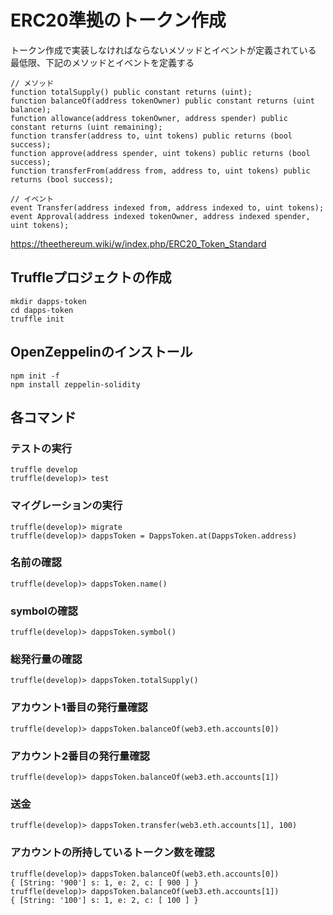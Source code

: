 # ERC20準拠のトークン作成

トークン作成で実装しなければならないメソッドとイベントが定義されている
最低限、下記のメソッドとイベントを定義する

```
// メソッド
function totalSupply() public constant returns (uint);
function balanceOf(address tokenOwner) public constant returns (uint balance);
function allowance(address tokenOwner, address spender) public constant returns (uint remaining);
function transfer(address to, uint tokens) public returns (bool success);
function approve(address spender, uint tokens) public returns (bool success);
function transferFrom(address from, address to, uint tokens) public returns (bool success);

// イベント
event Transfer(address indexed from, address indexed to, uint tokens);
event Approval(address indexed tokenOwner, address indexed spender, uint tokens);
```

https://theethereum.wiki/w/index.php/ERC20_Token_Standard

## Truffleプロジェクトの作成

```
mkdir dapps-token
cd dapps-token
truffle init
```

## OpenZeppelinのインストール

```
npm init -f
npm install zeppelin-solidity
```

## 各コマンド

### テストの実行

```
truffle develop
truffle(develop)> test
```

### マイグレーションの実行

```
truffle(develop)> migrate
truffle(develop)> dappsToken = DappsToken.at(DappsToken.address)
```

### 名前の確認

`truffle(develop)> dappsToken.name()`

### symbolの確認

`truffle(develop)> dappsToken.symbol()`

### 総発行量の確認

`truffle(develop)> dappsToken.totalSupply()`

### アカウント1番目の発行量確認

`truffle(develop)> dappsToken.balanceOf(web3.eth.accounts[0])`

### アカウント2番目の発行量確認

`truffle(develop)> dappsToken.balanceOf(web3.eth.accounts[1])`

### 送金

`truffle(develop)> dappsToken.transfer(web3.eth.accounts[1], 100)`

### アカウントの所持しているトークン数を確認

```
truffle(develop)> dappsToken.balanceOf(web3.eth.accounts[0])
{ [String: '900'] s: 1, e: 2, c: [ 900 ] }
truffle(develop)> dappsToken.balanceOf(web3.eth.accounts[1])
{ [String: '100'] s: 1, e: 2, c: [ 100 ] }
```